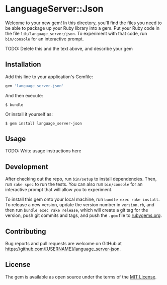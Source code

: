# LanguageServer::Json

Welcome to your new gem! In this directory, you'll find the files you need to be able to package up your Ruby library into a gem. Put your Ruby code in the file `lib/language_server/json`. To experiment with that code, run `bin/console` for an interactive prompt.

TODO: Delete this and the text above, and describe your gem

## Installation

Add this line to your application's Gemfile:

```ruby
gem 'language_server-json'
```

And then execute:

    $ bundle

Or install it yourself as:

    $ gem install language_server-json

## Usage

TODO: Write usage instructions here

## Development

After checking out the repo, run `bin/setup` to install dependencies. Then, run `rake spec` to run the tests. You can also run `bin/console` for an interactive prompt that will allow you to experiment.

To install this gem onto your local machine, run `bundle exec rake install`. To release a new version, update the version number in `version.rb`, and then run `bundle exec rake release`, which will create a git tag for the version, push git commits and tags, and push the `.gem` file to [rubygems.org](https://rubygems.org).

## Contributing

Bug reports and pull requests are welcome on GitHub at https://github.com/[USERNAME]/language_server-json.

## License

The gem is available as open source under the terms of the [MIT License](http://opensource.org/licenses/MIT).
